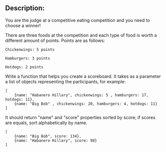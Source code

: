 ## Description:
You are the judge at a competitive eating competition and you need to choose a winner!

There are three foods at the competition and each type of food is worth a different amount of points. Points are as follows:

    Chickenwings: 5 points

    Hamburgers: 3 points

    Hotdogs: 2 points

 

Write a function that helps you create a scoreboard. It takes as a parameter a list of objects representing the participants, for example:

    [
        {name: "Habanero Hillary", chickenwings: 5 , hamburgers: 17, hotdogs: 11},
        {name: "Big Bob" , chickenwings: 20, hamburgers: 4, hotdogs: 11}
    ]

It should return "name" and "score" properties sorted by score; if scores are equals, sort alphabetically by name.

    [
        {name: "Big Bob", score: 134},
        {name: "Habanero Hillary", score: 98}
    ]

